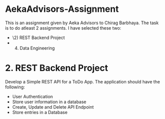 # AekaAdvisors-Assignment
This is an assignment given by Aeka Advisors to Chirag Barbhaya. The task is to do atleast 2 assignments.
I have selected these two:
- \2) REST Backend Project
- 4) Data Engineering

# 2. REST Backend Project
Develop a Simple REST API for a ToDo App. The application should have the following:
- User Authentication
- Store user information in a database
- Create, Update and Delete API Endpoint
- Store entries in a Database
  
